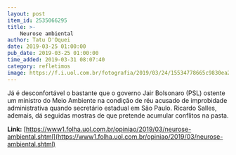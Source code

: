 ```yaml
---
layout: post
item_id: 2535066295
title: >-
    Neurose ambiental
author: Tatu D'Oquei
date: 2019-03-25 01:00:00
pub_date: 2019-03-25 01:00:00
time_added: 2019-03-31 08:07:40
category: refletimos
image: https://f.i.uol.com.br/fotografia/2019/03/24/15534778665c9830ea22b3b_1553477866_3x2_rt.jpg
---
```


Já é desconfortável o bastante que o governo Jair Bolsonaro (PSL) ostente um ministro do Meio Ambiente na condição de réu acusado de improbidade administrativa quando secretário estadual em São Paulo. Ricardo Salles, ademais, dá seguidas mostras de que pretende acumular conflitos na pasta.

**Link:** [https://www1.folha.uol.com.br/opiniao/2019/03/neurose-ambiental.shtml](https://www1.folha.uol.com.br/opiniao/2019/03/neurose-ambiental.shtml)


